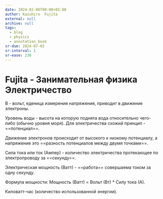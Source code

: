 ```yaml
---
date: 2024-02-06T00:00+03:00
author: Kazuhiro  Fujita
external: null
archive: null
tags:
  - blog
  - physics
  - annotation_book
sr-due: 2024-07-02
sr-interval: 1
sr-ease: 230
---
```


# Fujita - Занимательная физика Электричество

В - вольт, еденица измерения напряжения, приводит в движение электроны.

Уровень воды - высота на которую поднята вода относительно чего-либо (обычно
уровня моря). Для электричества схожий принцип - ==потенциал==.

Движение электронов происходит от высокого к низкому потенциалу, а напряжение
это ==разность потенциалов между двумя точками==.

Сила тока или ток (Ампер) - количество электричества протекающее по
электропроводу за ==секунду==.

Электрическая мощность (Ватт) - ==работа== совершаема током за одну секунду.

Формула мощности:<wbr class="f"> Мощность (Ватт) = Вольт (Вт) * Силу тока (А).

Киловатт-час (количество использованной энергии).
